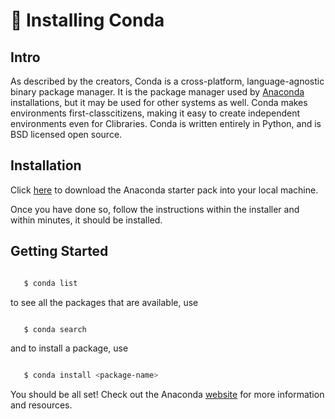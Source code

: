 # 🐍 Installing Conda

## Intro

As described by the creators, Conda is a cross-platform, language-agnostic binary package manager. It is the
package manager used by [Anaconda](https://www.anaconda.com/distribution/) installations, but it may be
used for other systems as well.  Conda makes environments first-classcitizens, making it easy to create independent environments even for Clibraries. Conda is written entirely in Python, and is BSD licensed open
source.

## Installation

Click [here](https://www.anaconda.com/products/individual) to download the Anaconda starter pack into your local machine.

Once you have done so, follow the instructions within the installer and within minutes, it should be installed.

## Getting Started

```bash

   $ conda list
  ```

to see all the packages that are available, use

```bash

   $ conda search
```

and to install a package, use

```bash

   $ conda install <package-name>
```

You should be all set! Check out the Anaconda [website](https://www.anaconda.com/) for more information and resources.
